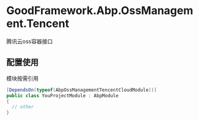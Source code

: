 # GoodFramework.Abp.OssManagement.Tencent

腾讯云oss容器接口 

## 配置使用

模块按需引用

```csharp
[DependsOn(typeof(AbpOssManagementTencentCloudModule))]
public class YouProjectModule : AbpModule
{
  // other
}
```
